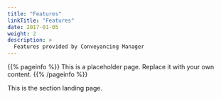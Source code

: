 ```yaml
---
title: "Features"
linkTitle: "Features"
date: 2017-01-05
weight: 2
description: >
  Features provided by Conveyancing Manager
---
```


{{% pageinfo %}}
This is a placeholder page. Replace it with your own content.
{{% /pageinfo %}}

This is the section landing page.

